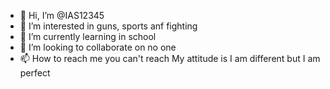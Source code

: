 - 👋 Hi, I’m @IAS12345
- 👀 I’m interested in guns, sports anf fighting
- 🌱 I’m currently learning in school
- 💞️ I’m looking to collaborate on no one
- 📫 How to reach me you can't reach 
My attitude is I am different but I am perfect
<!---
IAS12345/IAS12345 is a ✨ special ✨ repository because its `README.md` (this file) appears on your GitHub profile.
You can click the Preview link to take a look at your changes.
--->
